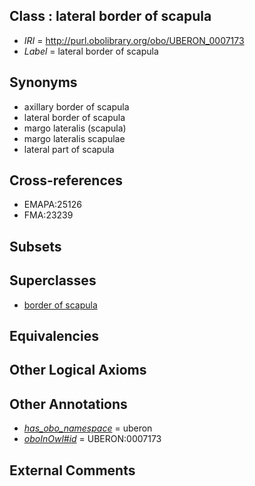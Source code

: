 
## Class : lateral border of scapula

 * *IRI* = http://purl.obolibrary.org/obo/UBERON_0007173
 * *Label* = lateral border of scapula

## Synonyms

 * axillary border of scapula
 * lateral border of scapula
 * margo lateralis (scapula)
 * margo lateralis scapulae
 * lateral part of scapula

## Cross-references

 * EMAPA:25126
 * FMA:23239

## Subsets


## Superclasses

 * [border of scapula](../../UBERON/71/UBERON_0007171.md)

## Equivalencies


## Other Logical Axioms


## Other Annotations

 * *[has_obo_namespace](../../ce/oboInOwl#hasOBONamespace.md)* = uberon
 * *[oboInOwl#id](../../id/oboInOwl#id.md)* = UBERON:0007173

## External Comments

